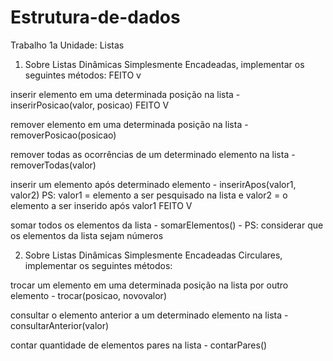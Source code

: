 # Estrutura-de-dados
Trabalho 1a Unidade: Listas 

1) Sobre Listas Dinâmicas Simplesmente Encadeadas, implementar os seguintes métodos: FEITO v

inserir elemento em uma determinada posição na lista - inserirPosicao(valor, posicao) FEITO V

remover elemento em uma determinada posição na lista - removerPosicao(posicao)

remover todas as ocorrências de um determinado elemento na lista - removerTodas(valor)

inserir um elemento após determinado elemento - inserirApos(valor1, valor2)  PS: valor1 = 
elemento a ser pesquisado na lista e valor2 = o elemento a ser inserido após valor1  FEITO V

somar todos os elementos da lista - somarElementos() - PS: considerar que os elementos da lista sejam números



2) Sobre Listas Dinâmicas Simplesmente Encadeadas Circulares, implementar os seguintes métodos: 

trocar um elemento em uma determinada posição na lista por outro elemento - trocar(posicao, novovalor)

consultar o elemento anterior a um determinado elemento na lista - consultarAnterior(valor)

contar quantidade de elementos pares na lista - contarPares()
